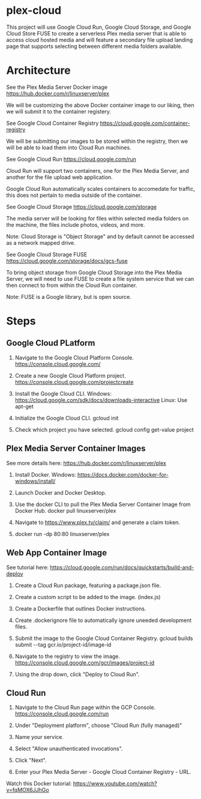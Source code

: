 # plex-cloud

This project will use Google Cloud Run, Google Cloud Storage, and Google Cloud Store FUSE to create a serverless Plex media server that is able to access cloud hosted media and will feature a secondary file upload landing page that supports selecting between different media folders available.

# Architecture

See the Plex Media Server Docker image
https://hub.docker.com/r/linuxserver/plex

We will be customizing the above Docker container image to our liking, then we will submit it to the container registery.

See Google Cloud Container Registry
https://cloud.google.com/container-registry

We will be submitting our images to be stored within the registry, then we will be able to load them into Cloud Run machines.

See Google Cloud Run
https://cloud.google.com/run

Cloud Run will support two containers, one for the Plex Media Server, and another for the file upload web application.

Google Cloud Run automatically scales containers to accomedate for traffic, this does not pertain to media outside of the container.

See Google Cloud Storage
https://cloud.google.com/storage

The media server will be looking for files within selected media folders on the machine, the files include photos, videos, and more.

Note: Cloud Storage is "Object Storage" and by default cannot be accessed as a network mapped drive.

See Google Cloud Storage FUSE 
https://cloud.google.com/storage/docs/gcs-fuse

To bring object storage from Google Cloud Storage into the Plex Media Server, we will need to use FUSE to create a file system service that we can then connect to from within the Cloud Run container.

Note: FUSE is a Google library, but is open source.

# Steps

## Google Cloud PLatform

1. Navigate to the Google Cloud Platform Console.
https://console.cloud.google.com/

2. Create a new Google Cloud Platform project.
https://console.cloud.google.com/projectcreate

3. Install the Google Cloud CLI. 
Windows: https://cloud.google.com/sdk/docs/downloads-interactive
Linux: Use apt-get

4. Initialize the Google Cloud CLI.
gcloud init

5. Check which project you have selected.
gcloud config get-value project

## Plex Media Server Container Images
See more details here: https://hub.docker.com/r/linuxserver/plex

1. Install Docker.
Windows: https://docs.docker.com/docker-for-windows/install/

2. Launch Docker and Docker Desktop.

3. Use the docker CLI to pull the Plex Media Server Container Image from Docker Hub. 
docker pull linuxserver/plex

4. Navigate to https://www.plex.tv/claim/ and generate a claim token.

5. docker run -dp 80:80 linuxserver/plex

## Web App Container Image
See tutorial here: https://cloud.google.com/run/docs/quickstarts/build-and-deploy

1. Create a Cloud Run package, featuring a package.json file.

2. Create a custom script to be added to the image. (index.js)

3. Create a Dockerfile that outlines Docker instructions.

4. Create .dockerignore file to automatically ignore uneeded development files.

5. Submit the image to the Google Cloud Container Registry.
gcloud builds submit --tag gcr.io/project-id/image-id

6. Navigate to the registry to view the image.
https://console.cloud.google.com/gcr/images/project-id

7. Using the drop down, click "Deploy to Cloud Run".

## Cloud Run

1. Navigate to the Cloud Run page within the GCP Console.
https://console.cloud.google.com/run

2. Under "Deployment platform", choose "Cloud Run (fully managed)"

3. Name your service.

4. Select "Allow unauthenticated invocations".

5. Click "Next".

6. Enter your Plex Media Server - Google Cloud Container Registry - URL.

Watch this Docker tutorial: https://www.youtube.com/watch?v=fqMOX6JJhGo
